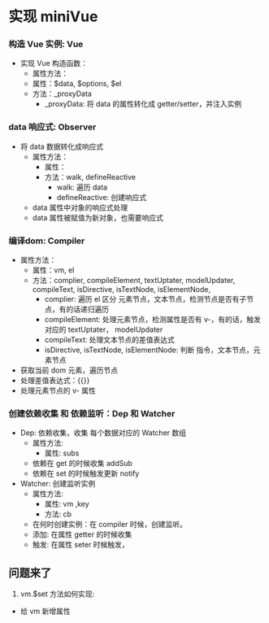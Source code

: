 # 实现 miniVue

### 构造 Vue 实例: Vue
- 实现 Vue 构造函数：
  - 属性方法：
  - 属性：$data, $options, $el 
  - 方法：_proxyData
    - _proxyData: 将 data 的属性转化成 getter/setter，并注入实例

### data 响应式: Observer
- 将 data 数据转化成响应式
  - 属性方法：
    - 属性：
    - 方法：walk, defineReactive
      - walk: 遍历 data
      - defineReactive: 创建响应式
  - data 属性中对象的响应式处理
  - data 属性被赋值为新对象，也需要响应式 

### 编译dom: Compiler
  - 属性方法：
    - 属性：vm, el
    - 方法：complier, compileElement, textUptater, modelUpdater, compileText, isDirective, isTextNode, isElementNode,
      - complier: 遍历 el 区分 元素节点，文本节点，检测节点是否有子节点，有的话递归遍历
      - compileElement: 处理元素节点，检测属性是否有 v-，有的话，触发对应的 textUptater， modelUpdater
      - compileText: 处理文本节点的差值表达式
      - isDirective, isTextNode, isElementNode: 判断 指令，文本节点，元素节点
- 获取当前 dom 元素，遍历节点
- 处理差值表达式：{{}}
- 处理元素节点的 v- 属性

### 创建依赖收集 和 依赖监听：Dep 和 Watcher
- Dep: 依赖收集，收集 每个数据对应的 Watcher  数组
  - 属性方法:
    - 属性: subs
  - 依赖在 get 的时候收集 addSub 
  - 依赖在 set 的时候触发更新 notify
- Watcher: 创建监听实例
  - 属性方法:
    - 属性: vm ,key
    - 方法: cb
  - 在何时创建实例：在 compiler 时候，创建监听。
  - 添加: 在属性 getter 的时候收集
  - 触发: 在属性 seter 时候触发，

## 问题来了  
1.  vm.$set 方法如何实现:
  - 给 vm 新增属性